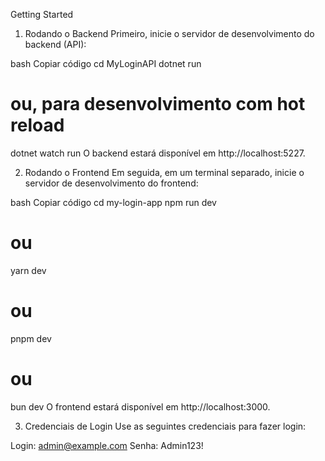 Getting Started

1. Rodando o Backend
   Primeiro, inicie o servidor de desenvolvimento do backend (API):

bash
Copiar código
cd MyLoginAPI
dotnet run

# ou, para desenvolvimento com hot reload

dotnet watch run
O backend estará disponível em http://localhost:5227.

2. Rodando o Frontend
   Em seguida, em um terminal separado, inicie o servidor de desenvolvimento do frontend:

bash
Copiar código
cd my-login-app
npm run dev

# ou

yarn dev

# ou

pnpm dev

# ou

bun dev
O frontend estará disponível em http://localhost:3000.

3. Credenciais de Login
   Use as seguintes credenciais para fazer login:

Login: admin@example.com
Senha: Admin123!
